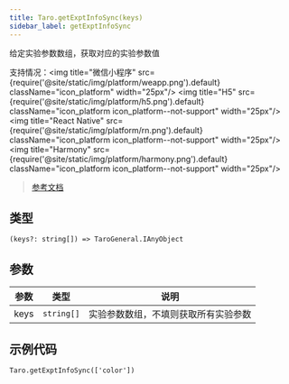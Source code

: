 ```yaml
---
title: Taro.getExptInfoSync(keys)
sidebar_label: getExptInfoSync
---
```


给定实验参数数组，获取对应的实验参数值

支持情况：<img title="微信小程序" src={require('@site/static/img/platform/weapp.png').default} className="icon_platform" width="25px"/> <img title="H5" src={require('@site/static/img/platform/h5.png').default} className="icon_platform icon_platform--not-support" width="25px"/> <img title="React Native" src={require('@site/static/img/platform/rn.png').default} className="icon_platform icon_platform--not-support" width="25px"/> <img title="Harmony" src={require('@site/static/img/platform/harmony.png').default} className="icon_platform icon_platform--not-support" width="25px"/>

> [参考文档](https://developers.weixin.qq.com/miniprogram/dev/api/data-analysis/wx.getExptInfoSync.html)

## 类型

```tsx
(keys?: string[]) => TaroGeneral.IAnyObject
```

## 参数

| 参数 | 类型 | 说明 |
| --- | --- | --- |
| keys | `string[]` | 实验参数数组，不填则获取所有实验参数 |

## 示例代码

```tsx
Taro.getExptInfoSync(['color'])
```
